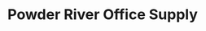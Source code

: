 ---
title: "Powder River Office Supply"
url: /gillette/powder-river-office-supply/
shop: Schreibwaren
---